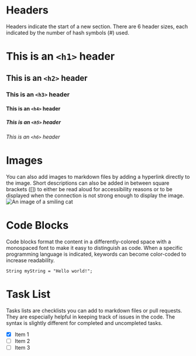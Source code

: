# Headers
Headers indicate the start of a new section. There are 6 header sizes, each indicated by the number of hash symbols (#) used.

# This is an `<h1>` header
## This is an `<h2>` header
### This is an `<h3>` header
#### This is an `<h4>` header
##### This is an `<h5>` header
###### This is an `<h6>` header

# Images
You can also add images to markdown files by adding a hyperlink directly to the image. Short descriptions can also be added in between square brackets ([]) to either be read aloud for accessibility reasons or to be displayed when the connection is not strong enough to display the image.
![An image of a smiling cat](https://uploads.dailydot.com/2018/10/olli-the-polite-cat.jpg?auto=compress&fm=pjpg)

# Code Blocks
Code blocks format the content in a differently-colored space with a monospaced font to make it easy to distinguish as code. When a specific programming language is indicated, keywords can become color-coded to increase readability.

```
String myString = "Hello world!";
```

# Task List
Tasks lists are checklists you can add to markdown files or pull requests. They are especially helpful in keeping track of issues in the code. The syntax is slightly different for completed and uncompleted tasks.

- [x] Item 1
- [ ] Item 2
- [ ] Item 3
